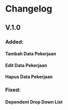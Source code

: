 # Changelog
## V.1.0
### Added:
#### Tambah Data Pekerjaan
#### Edit Data Pekerjaan
#### Hapus Data Pekerjaan
### Fixed:
#### Dependent Drop Down List
